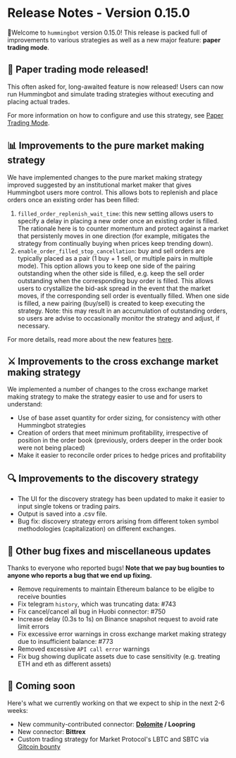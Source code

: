 # Release Notes - Version 0.15.0

🚀Welcome to `hummingbot` version 0.15.0! This release is packed full of improvements to various strategies as well as a new major feature: **paper trading mode**.

## 📝 Paper trading mode released!

This often asked for, long-awaited feature is now released!  Users can now run Hummingbot and simulate trading strategies without executing and placing actual trades.

For more information on how to configure and use this strategy, see [Paper Trading Mode](/global-configs/paper-trade/).

## 📊 Improvements to the **pure market making** strategy

We have implemented changes to the pure market making strategy improved suggested by an institutional market maker that gives Hummingbot users more control. This allows bots to replenish and place orders once an existing order has been filled:

1. `filled_order_replenish_wait_time`: this new setting allows users to specify a delay in placing a new order once an existing order is filled.  The rationale here is to counter momentum and protect against a market that persistenly moves in one direction (for example, mitigates the strategy from continually buying when prices keep trending down).
2. `enable_order_filled_stop_cancellation`: buy and sell orders are typically placed as a pair (1 buy + 1 sell, or multiple pairs in multiple mode).  This option allows you to keep one side of the pairing outstanding when the other side is filled, e.g. keep the sell order outstanding when the corresponding buy order is filled.  This allows users to crystallize the bid-ask spread in the event that the market moves, if the corresponding sell order is eventually filled.  When one side is filled, a new pairing (buy/sell) is created to keep executing the strategy.  Note: this may result in an accumulation of outstanding orders, so users are advise to occasionally monitor the strategy and adjust, if necessary.

For more details, read more about the new features [here](/strategies/pure-market-making/#order-adjustment-based-on-filled-events).

## ⚔️ Improvements to the **cross exchange market making** strategy

We implemented a number of changes to the cross exchange market making strategy to make the strategy easier to use and for users to understand:

* Use of base asset quantity for order sizing, for consistency with other Hummingbot strategies
* Creation of orders that meet minimum profitability, irrespective of position in the order book (previously, orders deeper in the order book were not being placed)
* Make it easier to reconcile order prices to hedge prices and profitability

## 🔍 Improvements to the **discovery** strategy

* The UI for the discovery strategy has been updated to make it easier to input single tokens or trading pairs.
* Output is saved into a .csv file.
* Bug fix: discovery strategy errors arising from different token symbol methodologies (capitalization) on different exchanges.

## 🐞 Other bug fixes and miscellaneous updates

Thanks to everyone who reported bugs! **Note that we pay bug bounties to anyone who reports a bug that we end up fixing.**

* Remove requirements to maintain Ethereum balance to be eligibe to receive bounties
* Fix telegram `history`, which was truncating data: #743
* Fix cancel/cancel all bug in Huobi connector: #750
* Increase delay (0.3s to 1s) on Binance snapshot request to avoid rate limit errors
* Fix excessive error warnings in cross exchange market making strategy due to insufficient balance: #773
* Removed excessive `API call error` warnings
* Fix bug showing duplicate assets due to case sensitivity (e.g. treating ETH and eth as different assets)

## 🚀 Coming soon

Here's what we currently working on that we expect to ship in the next 2-6 weeks:

* New community-contributed connector: **[Dolomite](https://dolomite.io/) / Loopring**
* New connector: **Bittrex**
* Custom trading strategy for Market Protocol's LBTC and SBTC via [Gitcoin bounty](https://gitcoin.co/issue/MARKETProtocol/MARKETProtocol/230/3417)